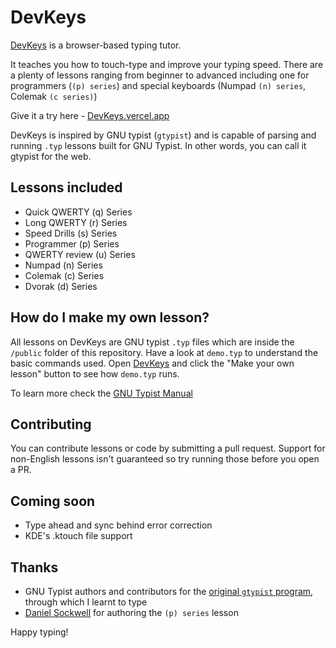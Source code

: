 # DevKeys

[DevKeys](https://DevKeys.vercel.app) is a browser-based typing tutor.

It teaches you how to touch-type and improve your typing speed. There are a plenty of lessons ranging from beginner to advanced including one for programmers (`(p) series`) and special keyboards (Numpad `(n) series`, Colemak `(c series)`)




Give it a try here - [DevKeys.vercel.app](https://DevKeys.vercel.app)

DevKeys is inspired by GNU typist (`gtypist`) and is capable of parsing and running `.typ` lessons built for GNU Typist. In other words, you can call it gtypist for the web.


## Lessons included
- Quick QWERTY (q) Series
- Long QWERTY (r) Series
- Speed Drills (s) Series
- Programmer (p) Series
- QWERTY review (u) Series
- Numpad (n) Series
- Colemak (c) Series
- Dvorak (d) Series

## How do I make my own lesson?
All lessons on DevKeys are GNU typist `.typ` files which are inside the `/public` folder of this repository. Have a look at `demo.typ` to understand the basic commands used. Open [DevKeys](https://DevKeys.vercel.app) and click the "Make your own lesson" button to see how `demo.typ` runs.

To learn more check the [GNU Typist Manual](https://www.gnu.org/software/gtypist/doc/gtypist.html#Script-file-commands)



## Contributing
You can contribute lessons or code by submitting a pull request. Support for non-English lessons isn't guaranteed so try running those before you open a PR.

## Coming soon
- Type ahead and sync behind error correction
- KDE's .ktouch file support

## Thanks
- GNU Typist authors and contributors for the [original `gtypist` program](https://www.gnu.org/savannah-checkouts/gnu/gtypist/gtypist.html), through which I learnt to type
- [Daniel Sockwell](https://codesections.com/) for authoring the `(p) series` lesson

Happy typing!
